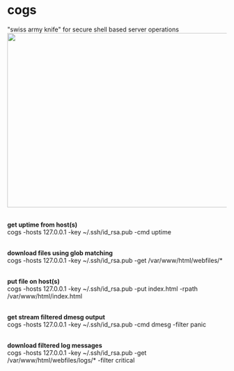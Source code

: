 # cogs 

"swiss army knife" for secure shell based server operations
<img src="http://i62.tinypic.com/1qlmv4.png" width="590" height="400"  />

<br><b>get uptime from host(s)</b></br>
cogs -hosts 127.0.0.1 -key ~/.ssh/id_rsa.pub -cmd uptime

<br><b>download files using glob matching </b></br>
cogs -hosts 127.0.0.1 -key ~/.ssh/id_rsa.pub -get /var/www/html/webfiles/*

<br><b>put file on host(s)</b></br>
cogs -hosts 127.0.0.1 -key ~/.ssh/id_rsa.pub -put index.html -rpath /var/www/html/index.html

<br><b>get stream filtered dmesg output</b></br>
cogs -hosts 127.0.0.1 -key ~/.ssh/id_rsa.pub -cmd dmesg -filter panic

<br><b>download filtered log messages</b></br>
cogs -hosts 127.0.0.1 -key ~/.ssh/id_rsa.pub -get /var/www/html/webfiles/logs/* -filter critical
